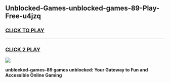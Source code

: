 
## Unblocked-Games-unblocked-games-89-Play-Free-u4jzq
<h3>
<a href="https://premium76.site?title=unblocked-games-89&ref=10A">CLICK TO PLAY</a></h3>
<hr>

<h3>
<a href="https://premium76.site?title=unblocked-games-89&ref=10A">CLICK 2 PLAY</a>
  
</h3>

<a href="https://premium76.site?title=unblocked-games-89&ref=10A"><img src="https://clearcache.store/games.png"></a>


**unblocked-games-89 games unblocked: Your Gateway to Fun and Accessible Online Gaming**
